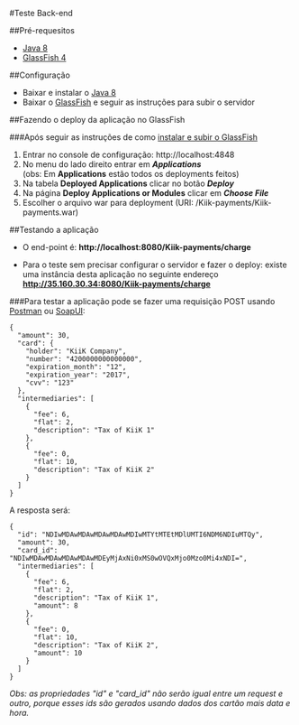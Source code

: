 #Teste Back-end 

##Pré-requesitos 

- [Java 8](http://www.oracle.com/technetwork/java/javase/downloads/jre8-downloads-2133155.html) 
- [GlassFish 4](https://glassfish.java.net/download.html)

##Configuração

- Baixar e instalar o [Java 8](http://www.oracle.com/technetwork/java/javase/downloads/jre8-downloads-2133155.html) 
- Baixar o [GlassFish](https://glassfish.java.net/download.html) e seguir as instruções para subir o servidor

##Fazendo o deploy da aplicação no GlassFish

###Após seguir as instruções de como [instalar e subir o GlassFish](https://glassfish.java.net/download.html)

1. Entrar no console de configuração: http://localhost:4848
2. No menu do lado direito entrar em **_Applications_**  
(obs: Em **Applications** estão todos os deployments feitos)
3. Na tabela **Deployed Applications** clicar no botão **_Deploy_**
4. Na página **Deploy Applications or Modules** clicar em **_Choose File_**
5. Escolher o arquivo war para deployment (URI: /Kiik-payments/Kiik-payments.war)

##Testando a aplicação 

- O end-point é: **http://localhost:8080/Kiik-payments/charge**

- Para o teste sem precisar configurar o servidor e fazer o deploy: existe uma instância desta aplicação no seguinte endereço **http://35.160.30.34:8080/Kiik-payments/charge**

###Para testar a aplicação pode se fazer uma requisição POST usando [Postman](https://www.getpostman.com) ou [SoapUI](https://www.soapui.org):
```
{
  "amount": 30,
  "card": {
    "holder": "KiiK Company",
    "number": "4200000000000000",
    "expiration_month": "12",
    "expiration_year": "2017",
    "cvv": "123"
  },
  "intermediaries": [
    {
      "fee": 6,
      "flat": 2,
      "description": "Tax of KiiK 1"
    },
    {
      "fee": 0,
      "flat": 10,
      "description": "Tax of KiiK 2"
    }
  ]
}
```

A resposta será:
```
{
  "id": "NDIwMDAwMDAwMDAwMDAwMDIwMTYtMTEtMDlUMTI6NDM6NDIuMTQy",
  "amount": 30,
  "card_id": "NDIwMDAwMDAwMDAwMDAwMDEyMjAxNi0xMS0wOVQxMjo0Mzo0Mi4xNDI=",
  "intermediaries": [
    {
      "fee": 6,
      "flat": 2,
      "description": "Tax of KiiK 1",
      "amount": 8
    },
    {
      "fee": 0,
      "flat": 10,
      "description": "Tax of KiiK 2",
      "amount": 10
    }
  ]
}
```
*Obs: as propriedades "id" e "card_id" não serão igual entre um request e outro, porque esses ids são gerados usando dados dos cartão mais data e hora.*

